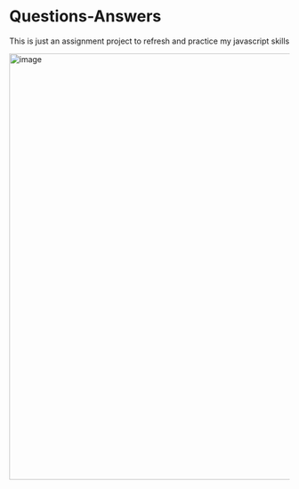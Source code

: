 # Questions-Answers


This is just an assignment project to refresh and practice my javascript skills


<img width="767" alt="image" src="https://user-images.githubusercontent.com/93291077/228445169-161a00d8-54da-4212-93cc-b3527194d18e.png">

